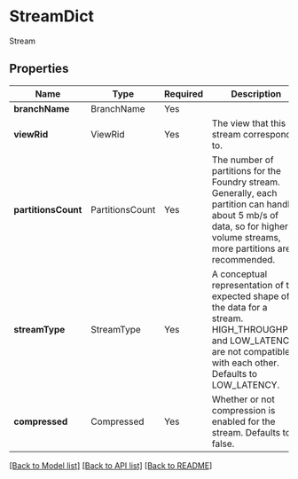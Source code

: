 # StreamDict

Stream

## Properties
| Name | Type | Required | Description |
| ------------ | ------------- | ------------- | ------------- |
**branchName** | BranchName | Yes |  |
**viewRid** | ViewRid | Yes | The view that this stream corresponds to.  |
**partitionsCount** | PartitionsCount | Yes | The number of partitions for the Foundry stream.  Generally, each partition can handle about 5 mb/s of data, so for higher volume streams, more partitions are recommended.  |
**streamType** | StreamType | Yes | A conceptual representation of the expected shape of the data for a stream. HIGH_THROUGHPUT and LOW_LATENCY are not compatible with each other. Defaults to LOW_LATENCY.  |
**compressed** | Compressed | Yes | Whether or not compression is enabled for the stream. Defaults to false.  |


[[Back to Model list]](../../../../README.md#models-v2-link) [[Back to API list]](../../../../README.md#apis-v2-link) [[Back to README]](../../../../README.md)

